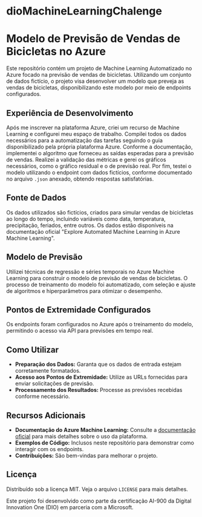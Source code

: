 # dioMachineLearningChalenge

# Modelo de Previsão de Vendas de Bicicletas no Azure

Este repositório contém um projeto de Machine Learning Automatizado no Azure focado na previsão de vendas de bicicletas. Utilizando um conjunto de dados fictício, o projeto visa desenvolver um modelo que preveja as vendas de bicicletas, disponibilizando este modelo por meio de endpoints configurados.

## Experiência de Desenvolvimento

Após me inscrever na plataforma Azure, criei um recurso de Machine Learning e configurei meu espaço de trabalho. Compilei todos os dados necessários para a automatização das tarefas seguindo o guia disponibilizado pela própria plataforma Azure. Conforme a documentação, implementei o algoritmo que forneceu as saídas esperadas para a previsão de vendas. Realizei a validação das métricas e gerei os gráficos necessários, como o gráfico residual e o de previsão real. Por fim, testei o modelo utilizando o endpoint com dados fictícios, conforme documentado no arquivo `.json` anexado, obtendo respostas satisfatórias.

## Fonte de Dados

Os dados utilizados são fictícios, criados para simular vendas de bicicletas ao longo do tempo, incluindo variáveis como data, temperatura, precipitação, feriados, entre outros. Os dados estão disponíveis na documentação oficial "Explore Automated Machine Learning in Azure Machine Learning".

## Modelo de Previsão

Utilizei técnicas de regressão e séries temporais no Azure Machine Learning para construir o modelo de previsão de vendas de bicicletas. O processo de treinamento do modelo foi automatizado, com seleção e ajuste de algoritmos e hiperparâmetros para otimizar o desempenho.

## Pontos de Extremidade Configurados

Os endpoints foram configurados no Azure após o treinamento do modelo, permitindo o acesso via API para previsões em tempo real.

## Como Utilizar

- **Preparação dos Dados:** Garanta que os dados de entrada estejam corretamente formatados.
- **Acesso aos Pontos de Extremidade:** Utilize as URLs fornecidas para enviar solicitações de previsão.
- **Processamento dos Resultados:** Processe as previsões recebidas conforme necessário.

## Recursos Adicionais

- **Documentação do Azure Machine Learning:** Consulte a [documentação oficial](https://docs.microsoft.com/azure/machine-learning/) para mais detalhes sobre o uso da plataforma.
- **Exemplos de Código:** Inclusos neste repositório para demonstrar como interagir com os endpoints.
- **Contribuições:** São bem-vindas para melhorar o projeto.

## Licença

Distribuído sob a licença MIT. Veja o arquivo `LICENSE` para mais detalhes.

Este projeto foi desenvolvido como parte da certificação AI-900 da Digital Innovation One (DIO) em parceria com a Microsoft.
